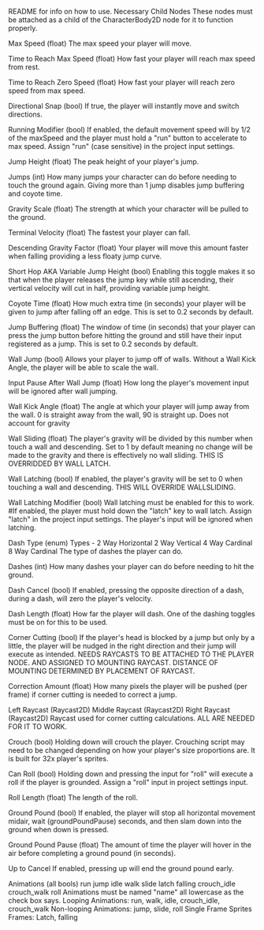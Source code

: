README for info on how to use.
Necessary Child Nodes
These nodes must be attached as a child of the CharacterBody2D node for it to function properly.

Max Speed (float)
The max speed your player will move.

Time to Reach Max Speed (float)
How fast your player will reach max speed from rest.

Time to Reach Zero Speed (float)
How fast your player will reach zero speed from max speed.

Directional Snap (bool)
If true, the player will instantly move and switch directions.

Running Modifier (bool)
If enabled, the default movement speed will by 1/2 of the maxSpeed and the player must hold a "run" button to accelerate to max speed. Assign "run" (case sensitive) in the project input settings.

Jump Height (float)
The peak height of your player's jump.

Jumps (int)
How many jumps your character can do before needing to touch the ground again. Giving more than 1 jump disables jump buffering and coyote time.

Gravity Scale (float)
The strength at which your character will be pulled to the ground.

Terminal Velocity (float)
The fastest your player can fall.

Descending Gravity Factor (float)
Your player will move this amount faster when falling providing a less floaty jump curve.

Short Hop AKA Variable Jump Height (bool)
Enabling this toggle makes it so that when the player releases the jump key while still ascending, their vertical velocity will cut in half, providing variable jump height.

Coyote Time (float)
How much extra time (in seconds) your player will be given to jump after falling off an edge. This is set to 0.2 seconds by default.

Jump Buffering (float)
The window of time (in seconds) that your player can press the jump button before hitting the ground and still have their input registered as a jump. This is set to 0.2 seconds by default.

Wall Jump (bool)
Allows your player to jump off of walls. Without a Wall Kick Angle, the player will be able to scale the wall.

Input Pause After Wall Jump (float)
How long the player's movement input will be ignored after wall jumping.

Wall Kick Angle (float)
The angle at which your player will jump away from the wall. 0 is straight away from the wall, 90 is straight up. Does not account for gravity

Wall Sliding (float)
The player's gravity will be divided by this number when touch a wall and descending. Set to 1 by default meaning no change will be made to the gravity and there is effectively no wall sliding. 
THIS IS OVERRIDDED BY WALL LATCH.

Wall Latching (bool)
If enabled, the player's gravity will be set to 0 when touching a wall and descending. THIS WILL OVERRIDE WALLSLIDING.

Wall Latching Modifier (bool)
Wall latching must be enabled for this to work. #If enabled, the player must hold down the "latch" key to wall latch. Assign "latch" in the project input settings. The player's input will be 
ignored when latching.

Dash Type (enum)
Types -
2 Way Horizontal
2 Way Vertical
4 Way Cardinal
8 Way Cardinal
The type of dashes the player can do.

Dashes (int)
How many dashes your player can do before needing to hit the ground.

Dash Cancel (bool)
If enabled, pressing the opposite direction of a dash, during a dash, will zero the player's velocity.

Dash Length (float)
How far the player will dash. One of the dashing toggles must be on for this to be used.

Corner Cutting (bool)
If the player's head is blocked by a jump but only by a little, the player will be nudged in the right direction and their jump will execute as intended. NEEDS RAYCASTS TO BE ATTACHED TO THE 
PLAYER NODE. AND ASSIGNED TO MOUNTING RAYCAST. DISTANCE OF MOUNTING DETERMINED BY PLACEMENT OF RAYCAST.

Correction Amount (float)
How many pixels the player will be pushed (per frame) if corner cutting is needed to correct a jump.

Left Raycast (Raycast2D)
Middle Raycast (Raycast2D)
Right Raycast (Raycast2D)
Raycast used for corner cutting calculations. ALL ARE NEEDED FOR IT TO WORK.

Crouch (bool)
Holding down will crouch the player. Crouching script may need to be changed depending on how your player's size proportions are. It is built for 32x player's sprites.

Can Roll (bool)
Holding down and pressing the input for "roll" will execute a roll if the player is grounded. Assign a "roll" input in project settings input.

Roll Length (float)
The length of the roll.

Ground Pound (bool)
If enabled, the player will stop all horizontal movement midair, wait (groundPoundPause) seconds, and then slam down into the ground when down is pressed. 

Ground Pound Pause (float)
The amount of time the player will hover in the air before completing a ground pound (in seconds).

Up to Cancel
If enabled, pressing up will end the ground pound early.

Animations (all bools)
run
jump
idle
walk
slide
latch
falling
crouch_idle
crouch_walk
roll 
Animations must be named "name" all lowercase as the check box says.
Looping Animations:
run, walk, idle, crouch_idle, crouch_walk
Non-looping Animations:
jump, slide, roll
Single Frame Sprites Frames:
Latch, falling
